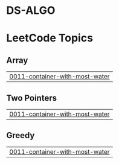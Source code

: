 # DS-ALGO
<!---LeetCode Topics Start-->
# LeetCode Topics
## Array
|  |
| ------- |
| [0011-container-with-most-water](https://github.com/idevesh/DS-ALGO/tree/master/0011-container-with-most-water) |
## Two Pointers
|  |
| ------- |
| [0011-container-with-most-water](https://github.com/idevesh/DS-ALGO/tree/master/0011-container-with-most-water) |
## Greedy
|  |
| ------- |
| [0011-container-with-most-water](https://github.com/idevesh/DS-ALGO/tree/master/0011-container-with-most-water) |
<!---LeetCode Topics End-->